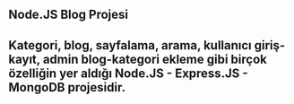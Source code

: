 ## Node.JS Blog Projesi
## Kategori, blog, sayfalama, arama, kullanıcı giriş-kayıt, admin blog-kategori ekleme gibi birçok özelliğin yer aldığı Node.JS - Express.JS - MongoDB projesidir. 
